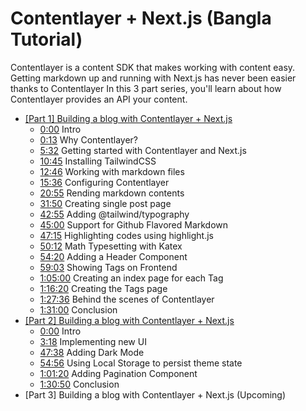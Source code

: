 # Contentlayer + Next.js (Bangla Tutorial)

Contentlayer is a content SDK that makes working with content easy.  Getting markdown up and running with Next.js has never been easier thanks to Contentlayer In this 3 part series, you'll learn about how Contentlayer provides an API your content.

- [[Part 1] Building a blog with Contentlayer + Next.js](https://www.youtube.com/watch?v=MDD1lHQKzJ0)
  - [0:00](https://www.youtube.com/watch?v=MDD1lHQKzJ0&t=0s) Intro
  - [0:13](https://www.youtube.com/watch?v=MDD1lHQKzJ0&t=13s) Why Contentlayer?
  - [5:32](https://www.youtube.com/watch?v=MDD1lHQKzJ0&t=332s) Getting started with Contentlayer and Next.js
  - [10:45](https://www.youtube.com/watch?v=MDD1lHQKzJ0&t=645s) Installing TailwindCSS
  - [12:46](https://www.youtube.com/watch?v=MDD1lHQKzJ0&t=766s) Working with markdown files
  - [15:36](https://www.youtube.com/watch?v=MDD1lHQKzJ0&t=936s) Configuring Contentlayer
  - [20:55](https://www.youtube.com/watch?v=MDD1lHQKzJ0&t=1255s) Rending markdown contents
  - [31:50](https://www.youtube.com/watch?v=MDD1lHQKzJ0&t=1910s) Creating single post page
  - [42:55](https://www.youtube.com/watch?v=MDD1lHQKzJ0&t=2575s) Adding @tailwind/typography
  - [45:00](https://www.youtube.com/watch?v=MDD1lHQKzJ0&t=2700s) Support for Github Flavored Markdown
  - [47:15](https://www.youtube.com/watch?v=MDD1lHQKzJ0&t=2835s) Highlighting codes using highlight.js
  - [50:12](https://www.youtube.com/watch?v=MDD1lHQKzJ0&t=3012s) Math Typesetting with Katex
  - [54:20](https://www.youtube.com/watch?v=MDD1lHQKzJ0&t=3260s) Adding a Header Component
  - [59:03](https://www.youtube.com/watch?v=MDD1lHQKzJ0&t=3543s) Showing Tags on Frontend
  - [1:05:00](https://www.youtube.com/watch?v=MDD1lHQKzJ0&t=3900s) Creating an index page for each Tag
  - [1:16:20](https://www.youtube.com/watch?v=MDD1lHQKzJ0&t=4580s) Creating the Tags page
  - [1:27:36](https://www.youtube.com/watch?v=MDD1lHQKzJ0&t=5256s) Behind the scenes of Contentlayer
  - [1:31:00](https://www.youtube.com/watch?v=MDD1lHQKzJ0&t=5460s) Conclusion
- [[Part 2] Building a blog with Contentlayer + Next.js](https://www.youtube.com/watch?v=U8dM5a86xg4)
  - [0:00](https://www.youtube.com/watch?v=U8dM5a86xg4&t=0s) Intro
  - [3:18](https://www.youtube.com/watch?v=U8dM5a86xg4&t=198s) Implementing new UI
  - [47:38](https://www.youtube.com/watch?v=U8dM5a86xg4&t=2858s) Adding Dark Mode
  - [54:56](https://www.youtube.com/watch?v=U8dM5a86xg4&t=3296s) Using Local Storage to persist theme state
  - [1:01:20](https://www.youtube.com/watch?v=U8dM5a86xg4&t=3680s) Adding Pagination Component
  - [1:30:50](https://www.youtube.com/watch?v=U8dM5a86xg4&t=5450s) Conclusion
- [Part 3] Building a blog with Contentlayer + Next.js (Upcoming)
